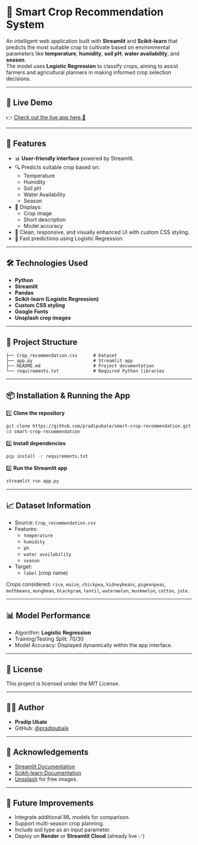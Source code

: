 
# 🌾 Smart Crop Recommendation System

An intelligent web application built with **Streamlit** and **Scikit-learn** that predicts the most suitable crop to cultivate based on environmental parameters like **temperature**, **humidity**, **soil pH**, **water availability**, and **season**.  
The model uses **Logistic Regression** to classify crops, aiming to assist farmers and agricultural planners in making informed crop selection decisions.

---

## 📸 Live Demo

👉 [Check out the live app here 🚀](https://croppredictionproject-zrpwxkqjfofbubenatkjvi.streamlit.app/)

---

## 📖 Features

- 📊 **User-friendly interface** powered by Streamlit.
- 🔍 Predicts suitable crop based on:
  - Temperature
  - Humidity
  - Soil pH
  - Water Availability
  - Season
- 🌸 Displays:
  - Crop image
  - Short description
  - Model accuracy
- 🎨 Clean, responsive, and visually enhanced UI with custom CSS styling.
- 🚀 Fast predictions using Logistic Regression.

---

## 🛠️ Technologies Used

- **Python**
- **Streamlit**
- **Pandas**
- **Scikit-learn (Logistic Regression)**
- **Custom CSS styling**
- **Google Fonts**
- **Unsplash crop images**

---

## 📂 Project Structure

```
├── Crop_recommendation.csv      # Dataset
├── app.py                       # Streamlit app
├── README.md                    # Project documentation
└── requirements.txt             # Required Python libraries
```

---

## 📦 Installation & Running the App

1️⃣ **Clone the repository**
```bash
git clone https://github.com/pradipubale/smart-crop-recommendation.git
cd smart-crop-recommendation
```

2️⃣ **Install dependencies**
```bash
pip install -r requirements.txt
```

3️⃣ **Run the Streamlit app**
```bash
streamlit run app.py
```

---

## 📈 Dataset Information

- Source: `Crop_recommendation.csv`
- Features:
  - `temperature`
  - `humidity`
  - `ph`
  - `water availability`
  - `season`
- Target:
  - `label` (crop name)

Crops considered:
`rice`, `maize`, `chickpea`, `kidneybeans`, `pigeonpeas`, `mothbeans`, `mungbean`, `blackgram`, `lentil`, `watermelon`, `muskmelon`, `cotton`, `jute`.

---

## 📊 Model Performance

- Algorithm: **Logistic Regression**
- Training/Testing Split: 70/30
- Model Accuracy: Displayed dynamically within the app interface.

---

## 📜 License

This project is licensed under the MIT License.

---

## 👨‍💻 Author

- **Pradip Ubale**
- GitHub: [@pradipubale](https://github.com/pradipubale)

---

## 🌟 Acknowledgements

- [Streamlit Documentation](https://docs.streamlit.io/)
- [Scikit-learn Documentation](https://scikit-learn.org/stable/)
- [Unsplash](https://unsplash.com/) for free images.

---

## 🚀 Future Improvements

- Integrate additional ML models for comparison.
- Support multi-season crop planning.
- Include soil type as an input parameter.
- Deploy on **Render** or **Streamlit Cloud** (already live ✅)
